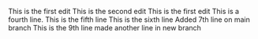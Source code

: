 This is the first edit
This is the second edit
This is the first edit
This is a fourth line.
This is the fifth line
This is the sixth line
Added 7th line on main branch
This is the 9th line
made another line in new branch
